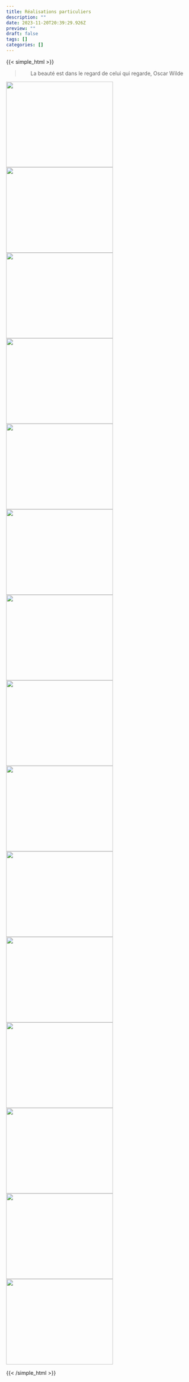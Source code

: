 ```yaml
---
title: Réalisations particuliers
description: ""
date: 2023-11-20T20:39:29.926Z
preview: ""
draft: false
tags: []
categories: []
---
```



{{< simple_html >}}

<blockquote>
<p style="text-align: center;">La beauté est dans le regard de celui qui regarde, Oscar Wilde</p>
</blockquote>

<img width="288" height="230" src="/images/realisations-particuliers/Grande-piece-a-vivre-dans-un-loft.png">

<img width="288" height="230" src="/images/realisations-particuliers/Une-cuisine-contemporaine-fonctionnelle-et-lumineuse.png">

<img width="288" height="230" src="/images/realisations-particuliers/Une-salle-de-bain-a-lesprit-industriel.png">

<img width="288" height="230" src="/images/realisations-particuliers/coup-de-peps-dans-un-salon-salle-a-manger.png">

<img width="288" height="230" src="/images/realisations-particuliers/entree-effet-bois.png">

<img width="288" height="230" src="/images/realisations-particuliers/entree-maison.png">

<img width="288" height="230" src="/images/realisations-particuliers/espace%20bureau%20sur%20mesure%20avec%20claustra%20bois.png">

<img width="288" height="230" src="/images/realisations-particuliers/espace-bureau-pour-accueillir-chez-soi-son-equipe-et-des-exterieurs.png">

<img width="288" height="230" src="/images/realisations-particuliers/maison-familiale.png">

<img width="288" height="230" src="/images/realisations-particuliers/piece_de_vie.png">

<img width="288" height="230" src="/images/realisations-particuliers/salle-de-bain-douce-et-apaisante.png">

<img width="288" height="230" src="/images/realisations-particuliers/salle-de-bain.png">

<img width="288" height="230" src="/images/realisations-particuliers/salon%20meuble%20sur%20mesure%20balnc%20et%20bois.png">

<img width="288" height="230" src="/images/realisations-particuliers/salon%20vert%20cosy%20contemporain.png">

<img width="288" height="230" src="/images/realisations-particuliers/sam%20courapied.png">

{{< /simple_html >}}